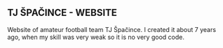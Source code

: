 ## TJ ŠPAČINCE - WEBSITE

Website of amateur football team TJ Špačince. I created it about 7 years ago, when my skill was very weak  so it is no very good code. 
